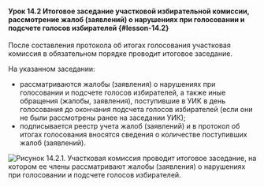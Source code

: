 #### Урок 14.2 Итоговое заседание участковой избирательной комиссии, рассмотрение жалоб (заявлений) о нарушениях при голосовании и подсчете голосов избирателей {#lesson-14.2}

После составления протокола об итогах голосования участковая комиссия в обязательном порядке проводит итоговое заседание. 

На указанном заседании:
- рассматриваются жалобы (заявления) о нарушениях при голосовании и подсчете голосов избирателей, а также иные обращения (жалобы, заявления), поступившие в УИК в день голосования до окончания подсчета голосов избирателей (если они не были рассмотрены ранее на заседании УИК);
- подписывается реестр учета жалоб (заявлений) и в протокол об итогах голосования вносятся сведения о количестве поступивших жалоб (заявлений). 

![Рисунок 14.2.1. Участковая комиссия проводит итоговое заседание, на котором ее члены рассматривают жалобы (заявления) о нарушениях при голосовании и подсчете голосов избирателей.](./4.14.2.1.svg)
